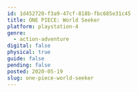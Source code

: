 ```yaml
---
id: 1d452720-f3a9-47cf-818b-fbc685e31c45
title: ONE PIECE: World Seeker
platform: playstation-4
genre:
  - action-adventure
digital: false
physical: true
guide: false
pending: false
posted: 2020-05-19
slug: one-piece-world-seeker
---
```

